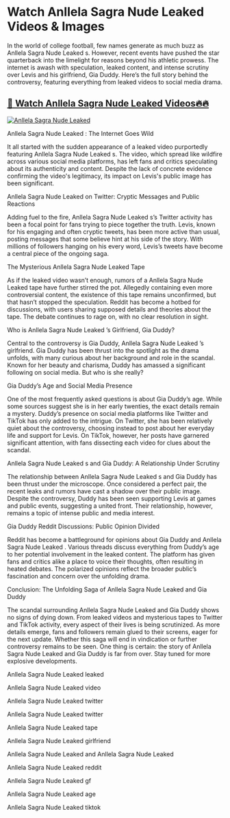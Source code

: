 ﻿# Watch Anllela Sagra Nude Leaked Videos & Images  
  
In the world of college football, few names generate as much buzz as Anllela Sagra Nude Leaked s. However, recent events have pushed the star quarterback into the limelight for reasons beyond his athletic prowess. The internet is awash with speculation, leaked content, and intense scrutiny over Levis and his girlfriend, Gia Duddy. Here’s the full story behind the controversy, featuring everything from leaked videos to social media drama.  
  
  
## [🔗 Watch Anllela Sagra Nude Leaked Videos🔥🔥](https://hotvideos.systeme.io/watch-nudes)  
  
[![Anllela Sagra Nude Leaked ](https://i.imgur.com/dJHk4Zq.gif)](https://hotvideos.systeme.io/watch-nudes)  
  
  
Anllela Sagra Nude Leaked : The Internet Goes Wild  
  
It all started with the sudden appearance of a leaked video purportedly featuring Anllela Sagra Nude Leaked s. The video, which spread like wildfire across various social media platforms, has left fans and critics speculating about its authenticity and content. Despite the lack of concrete evidence confirming the video's legitimacy, its impact on Levis's public image has been significant.  
  
Anllela Sagra Nude Leaked on Twitter: Cryptic Messages and Public Reactions  
  
Adding fuel to the fire, Anllela Sagra Nude Leaked s’s Twitter activity has been a focal point for fans trying to piece together the truth. Levis, known for his engaging and often cryptic tweets, has been more active than usual, posting messages that some believe hint at his side of the story. With millions of followers hanging on his every word, Levis’s tweets have become a central piece of the ongoing saga.  
  
The Mysterious Anllela Sagra Nude Leaked Tape  
  
As if the leaked video wasn’t enough, rumors of a Anllela Sagra Nude Leaked tape have further stirred the pot. Allegedly containing even more controversial content, the existence of this tape remains unconfirmed, but that hasn’t stopped the speculation. Reddit has become a hotbed for discussions, with users sharing supposed details and theories about the tape. The debate continues to rage on, with no clear resolution in sight.  
  
Who is Anllela Sagra Nude Leaked ’s Girlfriend, Gia Duddy?  
  
Central to the controversy is Gia Duddy, Anllela Sagra Nude Leaked ’s girlfriend. Gia Duddy has been thrust into the spotlight as the drama unfolds, with many curious about her background and role in the scandal. Known for her beauty and charisma, Duddy has amassed a significant following on social media. But who is she really?  
  
Gia Duddy’s Age and Social Media Presence  
  
One of the most frequently asked questions is about Gia Duddy’s age. While some sources suggest she is in her early twenties, the exact details remain a mystery. Duddy’s presence on social media platforms like Twitter and TikTok has only added to the intrigue. On Twitter, she has been relatively quiet about the controversy, choosing instead to post about her everyday life and support for Levis. On TikTok, however, her posts have garnered significant attention, with fans dissecting each video for clues about the scandal.  
  
Anllela Sagra Nude Leaked s and Gia Duddy: A Relationship Under Scrutiny  
  
The relationship between Anllela Sagra Nude Leaked s and Gia Duddy has been thrust under the microscope. Once considered a perfect pair, the recent leaks and rumors have cast a shadow over their public image. Despite the controversy, Duddy has been seen supporting Levis at games and public events, suggesting a united front. Their relationship, however, remains a topic of intense public and media interest.  
  
Gia Duddy Reddit Discussions: Public Opinion Divided  
  
Reddit has become a battleground for opinions about Gia Duddy and Anllela Sagra Nude Leaked . Various threads discuss everything from Duddy’s age to her potential involvement in the leaked content. The platform has given fans and critics alike a place to voice their thoughts, often resulting in heated debates. The polarized opinions reflect the broader public’s fascination and concern over the unfolding drama.  
  
Conclusion: The Unfolding Saga of Anllela Sagra Nude Leaked and Gia Duddy  
  
The scandal surrounding Anllela Sagra Nude Leaked and Gia Duddy shows no signs of dying down. From leaked videos and mysterious tapes to Twitter and TikTok activity, every aspect of their lives is being scrutinized. As more details emerge, fans and followers remain glued to their screens, eager for the next update. Whether this saga will end in vindication or further controversy remains to be seen. One thing is certain: the story of Anllela Sagra Nude Leaked and Gia Duddy is far from over. Stay tuned for more explosive developments.  
  
  
Anllela Sagra Nude Leaked leaked  
  
Anllela Sagra Nude Leaked video  
  
Anllela Sagra Nude Leaked twitter  
  
Anllela Sagra Nude Leaked twitter  
  
Anllela Sagra Nude Leaked tape  
  
Anllela Sagra Nude Leaked girlfriend  
  
Anllela Sagra Nude Leaked and Anllela Sagra Nude Leaked  
  
Anllela Sagra Nude Leaked reddit  
  
Anllela Sagra Nude Leaked gf  
  
Anllela Sagra Nude Leaked age  
  
Anllela Sagra Nude Leaked tiktok
